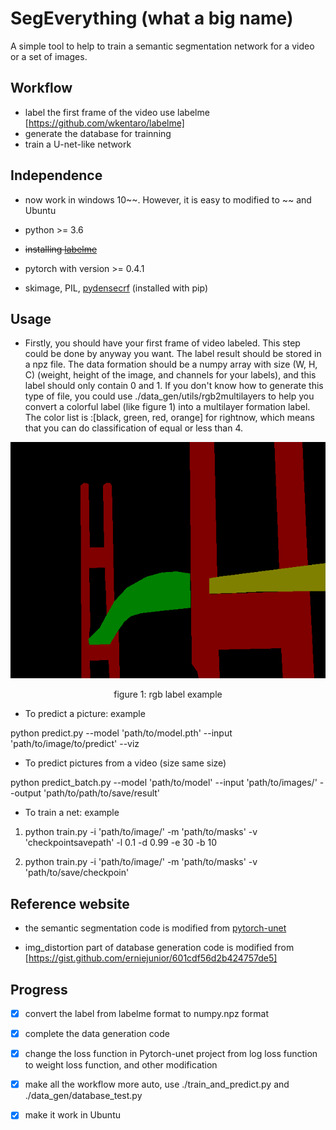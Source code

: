 # SegEverything (what a big name)
A simple tool to help to train a semantic segmentation network for a video or a set of images.



## Workflow
- label the first frame of the video use labelme [https://github.com/wkentaro/labelme]
- generate the database for trainning
- train a U-net-like network



## Independence

- now work in windows 10~~. However, it is easy to modified to ~~ and Ubuntu

- python >= 3.6
- ~~installing [labelme](<https://gist.github.com/erniejunior/601cdf56d2b424757de5>)~~

- pytorch with version >= 0.4.1

- skimage, PIL, [pydensecrf](https://github.com/lucasb-eyer/pydensecrf) (installed with pip)

## Usage
- Firstly, you should have your first frame of video labeled. This step could be done by anyway you want. The label result should be stored in a npz file. The data formation should be a numpy array with size (W, H, C) (weight, height of the image, and channels for your labels), and this label should only contain 0 and 1. If you don't know how to generate this type of file, you could use ./data_gen/utils/rgb2multilayers to help you convert a colorful label (like figure 1) into a multilayer formation label. The color list is :[black, green, red, orange] for rightnow, which means that you can do classification of equal or less than 4. 

![label-example](<https://github.com/ZhaoJinHA/SegEverything/blob/master/label_example.png>)

<center> figure 1: rgb label example </center>

- To predict a picture: example

 python predict.py --model 'path/to/model.pth' --input 'path/to/image/to/predict' --viz

- To predict pictures from a video (size same size)

 python predict_batch.py --model 'path/to/model' --input 'path/to/images/' --output 'path/to/path/to/save/result'

- To train a net: example

1. python train.py -i 'path/to/image/' -m 'path/to/masks' -v 'checkpointsavepath' -l 0.1 -d 0.99 -e 30 -b 10

2. python train.py -i 'path/to/image/' -m 'path/to/masks' -v 'path/to/save/checkpoin'



## Reference website

- the semantic segmentation code is modified from [pytorch-unet](https://github.com/milesial/Pytorch-UNet)

- img_distortion part of database generation code is modified from [https://gist.github.com/erniejunior/601cdf56d2b424757de5]



## Progress

- [x] convert the label from labelme format to numpy.npz format
- [x] complete the data generation code
- [x] change the loss function in Pytorch-unet project from log loss function to weight loss function, and other modification
- [x] make all the workflow more auto, use ./train_and_predict.py and ./data_gen/database_test.py
- [x] make it work in Ubuntu



